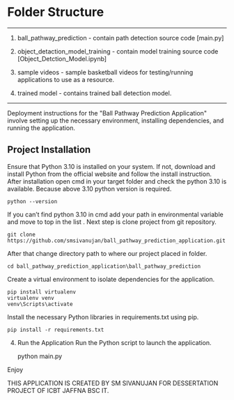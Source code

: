 # Folder Structure
--------------------------------------------------------------------------------------------------
1. ball_pathway_prediction - contain path detection source code [main.py]

2. object_detaction_model_training - contain model training source code [Object_Detction_Model.ipynb]
	
3. sample videos - sample basketball videos for testing/running applications to use as a resource.	

4. trained model - contains trained ball detection model.
	
--------------------------------------------------------------------------------------------------

Deployment instructions for the "Ball Pathway Prediction Application" involve setting up the necessary environment, installing dependencies, and running the application.
## Project Installation
Ensure that Python 3.10 is installed on your system. 
If not, download and install Python from the official website and follow the install instruction.
After installation open cmd in your target folder and check the python 3.10 is available. Because above 3.10 python version is required.
        
    python --version

If you can’t find python 3.10 in cmd add your path in environmental variable and move to top in the list . 
Next step is clone project from git repository.
  
 	git clone https://github.com/smsivanujan/ball_pathway_prediction_application.git

After that change directory path to where our project placed in folder.

    cd ball_pathway_prediction_application\ball_pathway_prediction

Create a virtual environment to isolate dependencies for the application.

    pip install virtualenv
    virtualenv venv
    venv\Scripts\activate

Install the necessary Python libraries in requirements.txt using pip.
	
    pip install -r requirements.txt
	
4. Run the Application
Run the Python script to launch the application.

    python main.py

Enjoy

THIS APPLICATION IS CREATED BY SM SIVANUJAN FOR DESSERTATION PROJECT OF ICBT JAFFNA BSC IT.

